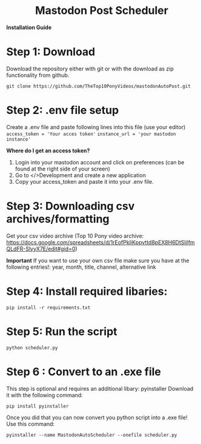<h1 align="center">
  Mastodon Post Scheduler
</h1>

**Installation Guide**

# Step 1: Download
Download the repository either with git or with the download as zip functionality from github.

``git clone https://github.com/TheTop10PonyVideos/mastodonAutoPost.git``

# Step 2: .env file setup
Create a .env file and paste following lines into this file (use your editor)
``access_token = 'Your acces token'``
``instance_url = 'your mastodon instance'``

**Where do I get an access token?**

1. Login into your mastodon account and click on preferences (can be found at the right side of your screen)
2. Go to </>Development and create a new application
3. Copy your access_token and paste it into your .env file.

# Step 3: Downloading csv archives/formatting

Get your csv video archive (Top 10 Pony video archive: https://docs.google.com/spreadsheets/d/1rEofPkliKppvttd8pEX8H6DtSljlfmQLdFR-SlyyX7E/edit#gid=0)

**Important**
If you want to use your own csv file make sure you have at the following entries!: year, month, title, channel, alternative link

# Step 4: Install required libaries:

``pip install -r requirements.txt``

# Step 5: Run the script

``python scheduler.py``

# Step 6 : Convert to an .exe file

This step is optional and requires an additional libary: pyinstaller
Download it with the following command:

``pip install pyinstaller``

Once you did that you can now convert you python script into a .exe file!
Use this command:

``pyinstaller --name MastodonAutoScheduler --onefile scheduler.py``
